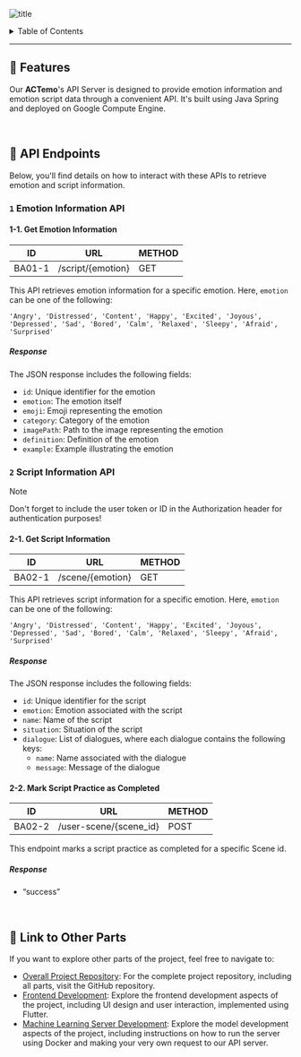 ![title](https://github.com/smmin21/ACTemo-server/assets/79392773/4e7424d2-4f99-46c8-a0eb-982f530e9a8e)


<details>
<summary>Table of Contents</summary>

- [🔮 Features](#-features)
- [📜 API Endpoints](#-api-endpoints)
    - [`1` Emotion Information API](#1-emotion-information-api)
    - [`2` Script Information API](#2-script-information-api)
- [🔗 Link to Other Parts](#-link-to-other-parts)

</details>


---

## 🔮 Features
Our **ACTemo**'s API Server is designed to provide emotion information and emotion script data through a convenient API. It's built using Java Spring and deployed on Google Compute Engine.

<br>

## 📜 API Endpoints
Below, you'll find details on how to interact with these APIs to retrieve emotion and script information.

### **`1` Emotion Information API**
#### 1-1. Get Emotion Information

| ID     | URL               | METHOD |
| ------ | ----------------- | ------ |
| BA01-1 | /script/{emotion} | GET    |

This API retrieves emotion information for a specific emotion. Here, `emotion` can be one of the following:
```
'Angry', 'Distressed', 'Content', 'Happy', 'Excited', 'Joyous', 'Depressed', 'Sad', 'Bored', 'Calm', 'Relaxed', 'Sleepy', 'Afraid', 'Surprised'
```

##### Response
The JSON response includes the following fields:

- `id`: Unique identifier for the emotion
- `emotion`: The emotion itself
- `emoji`: Emoji representing the emotion
- `category`: Category of the emotion
- `imagePath`: Path to the image representing the emotion
- `definition`: Definition of the emotion
- `example`: Example illustrating the emotion


### **`2` Script Information API**
> [!NOTE]
> Don't forget to include the user token or ID in the Authorization header for authentication purposes!
#### 2-1. Get Script Information

| ID     | URL              | METHOD |
| ------ | ---------------- | ------ |
| BA02-1 | /scene/{emotion} | GET    |

This API retrieves script information for a specific emotion. Here, `emotion` can be one of the following:
```
'Angry', 'Distressed', 'Content', 'Happy', 'Excited', 'Joyous', 'Depressed', 'Sad', 'Bored', 'Calm', 'Relaxed', 'Sleepy', 'Afraid', 'Surprised'
```

##### Response
The JSON response includes the following fields:

- `id`: Unique identifier for the script
- `emotion`: Emotion associated with the script
- `name`: Name of the script
- `situation`: Situation of the script
- `dialogue`: List of dialogues, where each dialogue contains the following keys:
    - `name`: Name associated with the dialogue
    - `message`: Message of the dialogue

#### 2-2. Mark Script Practice as Completed

| ID     | URL                    | METHOD |
| ------ | ---------------------- | ------ |
| BA02-2 | /user-scene/{scene_id} | POST   |

This endpoint marks a script practice as completed for a specific Scene id.

##### Response
- “success”


<br>

## 🔗 Link to Other Parts

If you want to explore other parts of the project, feel free to navigate to:

- [Overall Project Repository](https://github.com/smmin21/ACTemo-Google-Solution-Challenge-2024): For the complete project repository, including all parts, visit the GitHub repository.
- [Frontend Development](https://github.com/e6d1fe/ACTemo-flutter.git): Explore the frontend development aspects of the project, including UI design and user interaction, implemented using Flutter.
- [Machine Learning Server Development](https://github.com/smmin21/ACTemo-server): Explore the model development aspects of the project, including instructions on how to run the server using Docker and making your very own request to our API server.

